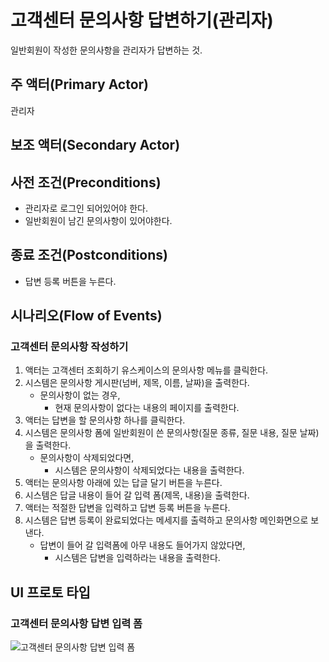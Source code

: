# 고객센터 문의사항 답변하기(관리자)

일반회원이 작성한 문의사항을 관리자가 답변하는 것.

## 주 액터(Primary Actor)

관리자

## 보조 액터(Secondary Actor)

## 사전 조건(Preconditions)

- 관리자로 로그인 되어있어야 한다.
- 일반회원이 남긴 문의사항이 있어야한다.

## 종료 조건(Postconditions)

- 답변 등록 버튼을 누른다.

## 시나리오(Flow of Events)

### 고객센터 문의사항 작성하기

1. 액터는 고객센터 조회하기 유스케이스의 문의사항 메뉴를 클릭한다.
2. 시스템은 문의사항 게시판(넘버, 제목, 이름, 날짜)을 출력한다.
    - 문의사항이 없는 경우,
        - 현재 문의사항이 없다는 내용의 페이지를 출력한다.
3. 액터는 답변을 할 문의사항 하나를 클릭한다.
4. 시스템은 문의사항 폼에 일반회원이 쓴 문의사항(질문 종류, 질문 내용, 질문 날짜)을 출력한다.
    - 문의사항이 삭제되었다면,
        - 시스템은 문의사항이 삭제되었다는 내용을 출력한다.
5. 액터는 문의사항 아래에 있는 답글 달기 버튼을 누른다.
6. 시스템은 답글 내용이 들어 갈 입력 폼(제목, 내용)을 출력한다.
7. 액터는 적절한 답변을 입력하고 답변 등록 버튼을 누른다.
8. 시스템은 답변 등록이 완료되었다는 메세지를 출력하고 문의사항 메인화면으로 보낸다.
    - 답변이 들어 갈 입력폼에 아무 내용도 들어가지 않았다면,
        - 시스템은 답변을 입력하라는 내용을 출력한다.

## UI 프로토 타입

### 고객센터 문의사항 답변 입력 폼
![고객센터 문의사항 답변 입력 폼](./imagesa/Q&A.PNG)
